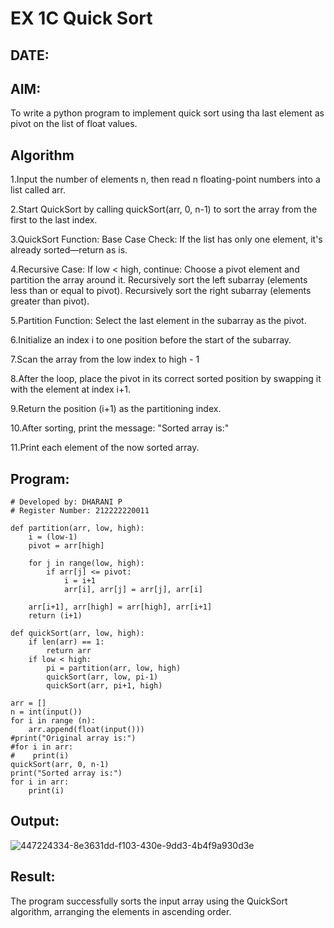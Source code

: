 # EX 1C Quick Sort
## DATE:
## AIM:
To write a python program to implement quick sort using tha last element as pivot on the list of float values.

## Algorithm

1.Input the number of elements n, then read n floating-point numbers into a list called arr.

2.Start QuickSort by calling quickSort(arr, 0, n-1) to sort the array from the first to the last index.

3.QuickSort Function: Base Case Check: If the list has only one element, it's already sorted—return as is.

4.Recursive Case: If low < high, continue:
  Choose a pivot element and partition the array around it.
  Recursively sort the left subarray (elements less than or equal to pivot).
  Recursively sort the right subarray (elements greater than pivot).

5.Partition Function: Select the last element in the subarray as the pivot.

6.Initialize an index i to one position before the start of the subarray.

7.Scan the array from the low index to high - 1

8.After the loop, place the pivot in its correct sorted position by swapping it with the element at index i+1.

9.Return the position (i+1) as the partitioning index.

10.After sorting, print the message: "Sorted array is:"

11.Print each element of the now sorted array.

## Program:
```
# Developed by: DHARANI P
# Register Number: 212222220011

def partition(arr, low, high):
    i = (low-1)
    pivot = arr[high]

    for j in range(low, high):
        if arr[j] <= pivot:
            i = i+1
            arr[i], arr[j] = arr[j], arr[i]

    arr[i+1], arr[high] = arr[high], arr[i+1]
    return (i+1)

def quickSort(arr, low, high):
    if len(arr) == 1:
        return arr
    if low < high:
        pi = partition(arr, low, high)
        quickSort(arr, low, pi-1)
        quickSort(arr, pi+1, high)

arr = []
n = int(input())
for i in range (n):
    arr.append(float(input()))
#print("Original array is:")
#for i in arr:
#    print(i)
quickSort(arr, 0, n-1)
print("Sorted array is:")
for i in arr:
    print(i)
```

## Output:
![447224334-8e3631dd-f103-430e-9dd3-4b4f9a930d3e](https://github.com/user-attachments/assets/d4ef71f7-ccea-40e1-8599-653c52a00f22)


## Result:
The program successfully sorts the input array using the QuickSort algorithm, arranging the elements in ascending order.
